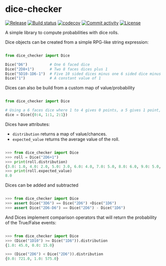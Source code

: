# dice-checker

[![Release](https://img.shields.io/github/v/release/rguillon/dice-checker)](https://img.shields.io/github/v/release/rguillon/dice-checker)
[![Build status](https://img.shields.io/github/actions/workflow/status/rguillon/dice-checker/ci.yml?branch=main)](https://github.com/rguillon/dice-checker/actions/workflows/ci.yml?query=branch%3Amain)
[![codecov](https://codecov.io/gh/rguillon/dice-checker/branch/main/graph/badge.svg)](https://codecov.io/gh/rguillon/dice-checker)
[![Commit activity](https://img.shields.io/github/commit-activity/m/rguillon/dice-checker)](https://img.shields.io/github/commit-activity/m/rguillon/dice-checker)
[![License](https://img.shields.io/github/license/rguillon/dice-checker)](https://img.shields.io/github/license/rguillon/dice-checker)

A simple library to compute probabilities with dice rolls.


Dice objects can be created from a simple RPG-like string expression:

```python

from dice_checker import Dice

Dice("D6")          # One 6 faced dice
Dice("2D8+1")       # Two 8 faces dices plus 1
Dice("5D10-1D6-1")  # Five 10 sided dices minus one 6 sided dice minus 1
Dice("1")           # A constant value of 1

```

Dices can also be build from a custom map of value/probability

```python

from dice_checker import Dice

# Using a 6 faces dice where 1 to 4 gives 0 points, a 5 gives 1 point, a 6 gives 2 points
dice = Dice({0:4, 1:1, 2:1})


```


Dices have attributes:
* `distribution` returns a map of value/chances.
* `expected_value` returns the average value of the roll.

```python

>>> from dice_checker import Dice
>>> roll = Dice("2D6+1")
>>> print(roll.distribution)
{3.0: 1.0, 4.0: 2.0, 5.0: 3.0, 6.0: 4.0, 7.0: 5.0, 8.0: 6.0, 9.0: 5.0, 10.0: 4.0, 11.0: 3.0, 12.0: 2.0, 13.0: 1.0}
>>> print(roll.expected_value)
8.0

```

Dices can be added and subtracted

```python

>>> from dice_checker import Dice
>>> assert Dice("3D6") == Dice("2D6") +Dice("1D6")
>>> assert Dice("2D6-D6") == Dice("2D6") - Dice("1D6")

```

And Dices implement comparison operators that will return the probability of the True/False events:


```python

>>> from dice_checker import Dice
>>> (Dice("1D10") >= Dice("1D6")).distribution
{1.0: 45.0, 0.0: 15.0}

>>> (Dice("2D6") < Dice("2D6")).distribution
{0.0: 721.0, 1.0: 575.0}

```
